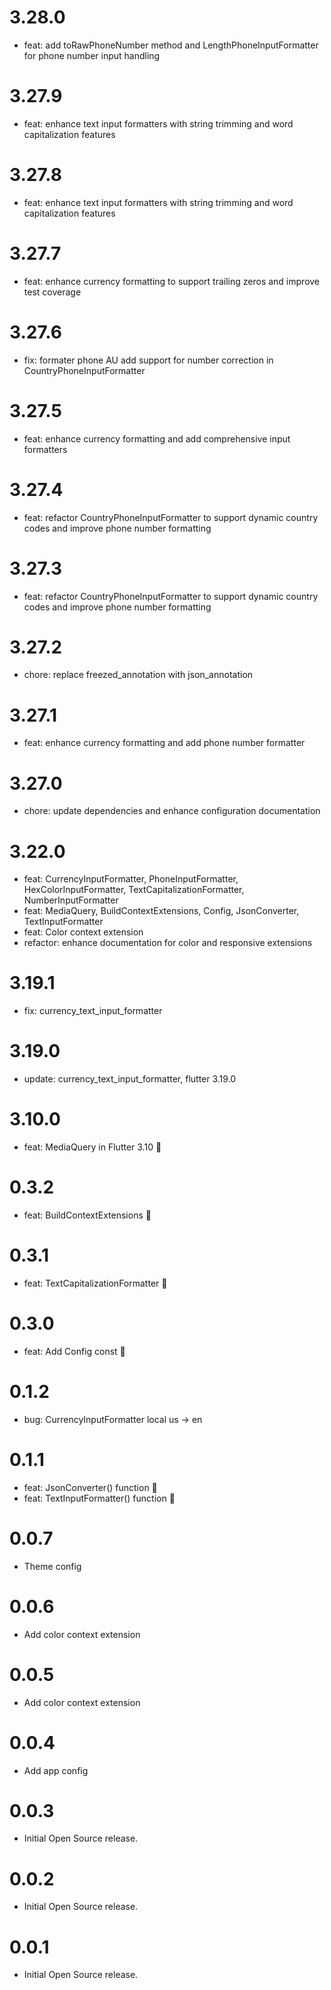 # 3.28.0
* feat: add toRawPhoneNumber method and LengthPhoneInputFormatter for phone number input handling

# 3.27.9
* feat: enhance text input formatters with string trimming and word capitalization features

# 3.27.8
* feat: enhance text input formatters with string trimming and word capitalization features

# 3.27.7
* feat: enhance currency formatting to support trailing zeros and improve test coverage

# 3.27.6
* fix: formater phone AU add support for number correction in CountryPhoneInputFormatter

# 3.27.5
* feat: enhance currency formatting and add comprehensive input formatters

# 3.27.4
* feat: refactor CountryPhoneInputFormatter to support dynamic country codes and improve phone number formatting

# 3.27.3
* feat: refactor CountryPhoneInputFormatter to support dynamic country codes and improve phone number formatting

# 3.27.2
* chore: replace freezed_annotation with json_annotation

# 3.27.1
* feat: enhance currency formatting and add phone number formatter

# 3.27.0
* chore: update dependencies and enhance configuration documentation

# 3.22.0
* feat: CurrencyInputFormatter, PhoneInputFormatter, HexColorInputFormatter, TextCapitalizationFormatter, NumberInputFormatter
* feat: MediaQuery, BuildContextExtensions, Config, JsonConverter, TextInputFormatter
* feat: Color context extension
* refactor: enhance documentation for color and responsive extensions

# 3.19.1
* fix: currency_text_input_formatter

# 3.19.0
* update: currency_text_input_formatter, flutter 3.19.0

# 3.10.0
* feat: MediaQuery in Flutter 3.10 🎉

# 0.3.2
* feat: BuildContextExtensions 🎉

# 0.3.1
* feat: TextCapitalizationFormatter 🎉

# 0.3.0
* feat: Add Config const 🎉

# 0.1.2
* bug: CurrencyInputFormatter local us -> en

# 0.1.1
* feat: JsonConverter() function 🎉
* feat: TextInputFormatter() function 🎉

# 0.0.7
* Theme config

# 0.0.6
* Add color context extension

# 0.0.5
* Add color context extension

# 0.0.4
* Add app config

# 0.0.3
* Initial Open Source release.

# 0.0.2
* Initial Open Source release.

# 0.0.1
* Initial Open Source release.